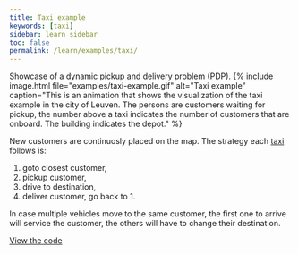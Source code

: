 ```yaml
---
title: Taxi example
keywords: [taxi]
sidebar: learn_sidebar
toc: false
permalink: /learn/examples/taxi/
---
```


Showcase of a dynamic pickup and delivery problem (PDP).
{% include image.html file="examples/taxi-example.gif" alt="Taxi example" caption="This is an animation that shows the visualization of the taxi example in the city of Leuven. The persons are customers waiting for pickup, the number above a taxi indicates the number of customers that are onboard. The building indicates the depot." %}

New customers are continuosly placed on the map. The strategy each [taxi](https://github.com/rinde/RinSim/blob/master/example/src/main/java/com/github/rinde/rinsim/examples/core/taxi/Taxi.java) follows is: 
  1. goto closest customer, 
  2. pickup customer, 
  3. drive to destination, 
  4. deliver customer, go back to 1. 

In case multiple vehicles move to the same customer, the first one to arrive will service the customer, the others will have to change their destination.

[View the code](https://github.com/rinde/RinSim/blob/master/example/src/main/java/com/github/rinde/rinsim/examples/core/taxi/TaxiExample.java)
